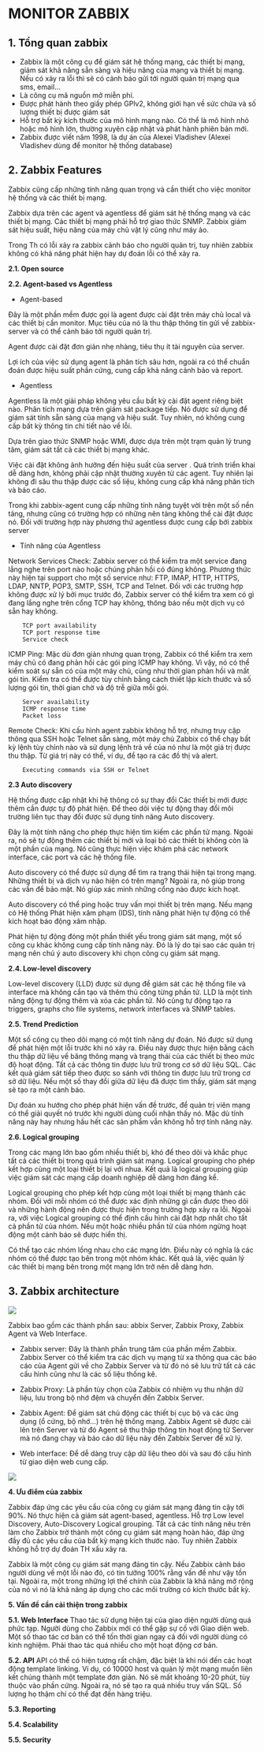 # MONITOR ZABBIX 
## 1. Tổng quan zabbix
+ Zabbix là một công cụ để  giám sát hệ thống mạng, các thiết bị mạng, giám sát khả năng sẵn sàng và hiệu năng của mạng và thiết bị mạng. Nếu có xảy ra lỗi thì sẽ có cảnh báo gửi tới người quản trị mạng qua sms, email...
+ Là công cụ mã nguồn mở miễn phí. 
+ Được phát hành theo giấy phép GPlv2, không giới hạn về sức chứa và số lượng thiết bị được giám sát
+ Hỗ trợ bất kỳ kích thước của mô hình mạng nào. Có thể là mô hình nhỏ hoặc mô hình lớn, thường xuyên cập nhật và phát hành phiên bản mới.
+ Zabbix được viết năm 1998, là dự án của Alexei Vladishev (Alexei Vladishev dùng để monitor hệ thống database)
## 2. Zabbix Features ## 

Zabbix cũng cấp những tính năng quan trọng và cần thiết cho việc monitor hệ thống và các thiết bị mạng.

Zabbix dựa trên các agent và agentless để giám sát hệ thống mạng và các thiết bị mạng. Các thiết bị mạng phải hỗ trợ giao thức SNMP. Zabbix giám sát hiệu suất, hiệu năng của máy chủ vật lý cũng như máy ảo.

Trong Th có lỗi xảy ra zabbix cảnh báo cho người quản trị, tuy nhiên zabbix không có khả năng phát hiện hay dự đoán lỗi có thể xảy ra.

**2.1. Open source**

**2.2. Agent-based vs Agentless**

* Agent-based

Đây là một phần mềm được gọi là agent được cài đặt trên máy chủ local và các thiết bị cần monitor. Mục tiêu của nó là thu thập thông tin gửi về zabbix-server và có thể cảnh báo tới người quản trị.

Agent được cài đặt đơn giản nhẹ nhàng, tiêu thụ ít tài nguyên của server.

Lợi ích của việc sử dụng agent là phân tích sâu hơn, ngoài ra có thể chuẩn đoán được hiệu suất phần cứng, cung cấp khả năng cảnh bảo và report.

*  Agentless

Agentless là một giải pháp không yêu cầu bất kỳ cài đặt agent riêng biệt nào. Phân tích mạng dựa trên giám sát package tiếp. Nó được sử dụng để giám sát tính sẵn sàng của mạng và hiệu suất. Tuy nhiên, nó không cung cấp bất kỳ thông tin chi tiết nào về lỗi.

Dựa trên giao thức SNMP hoặc WMI, được dựa trên một trạm quản lý trung tâm, giám sát tất cả các thiết bị mạng khác.


Việc cài đặt không ảnh hưởng đến hiệu suất của server . Quá trình triển khai dễ dàng hơn, không phải cập nhật thường xuyên từ các agent. Tuy nhiên lại không đi sâu thu thập được các số liệu, không cung cấp khả năng phân tích và báo cáo.

Trong khi zabbix-agent cung cấp những tính năng tuyệt vời trên một số nền tảng, nhưng cũng có trường hợp có những nên tảng không thể cài đặt được nó. Đối với trường hợp này phương thứ agentless được cung cấp bới zabbix server

- Tính năng của Agentless

Network Services Check: Zabbix server có thể kiểm tra một service đang lắng nghe trên port nào hoặc chúng phản hồi có đúng không. Phương thức này hiện tại support cho một số service như: FTP, IMAP, HTTP, HTTPS, LDAP, NNTP, POP3, SMTP, SSH, TCP and Telnet. Đối với các trường hợp không được xử lý bởi mục trước đó, Zabbix server có thể kiểm tra xem có gì đang lắng nghe trên cổng TCP hay không, thông báo nếu một dịch vụ có sẵn hay không.

        TCP port availability
        TCP port response time
        Service check
        
ICMP Ping:  Mặc dù đơn giản nhưng quan trọng, Zabbix có thể kiểm tra xem máy chủ có đang phản hồi các gói ping ICMP hay không. Vì vậy, nó có thể kiểm soát sự sẵn có của một máy chủ, cũng như thời gian phản hồi và mất gói tin.
Kiểm tra có thể được tùy chỉnh bằng cách thiết lập kích thước và số lượng gói tin, thời gian chờ và độ trễ giữa mỗi gói.

        Server availability
        ICMP response time
        Packet loss
Remote Check: Khi cấu hình agent zabbix không hỗ trợ, nhưng truy cập thông qua SSH hoặc Telnet sẵn sàng, một máy chủ Zabbix có thể chạy bất kỳ lệnh tùy chỉnh nào và sử dụng lệnh trả về của nó như là một giá trị được thu thập. Từ giá trị này có thể, ví dụ, để tạo ra các đồ thị và alert.

        Executing commands via SSH or Telnet


**2.3 Auto discovery**

Hệ thống được cập nhật khi hệ thông có sự thay đổi Các thiết bị mới được thêm cần được tự độ phát hiện. 
Để theo dõi việc tự động thay đổi môi trường liên tục thay đổi được sử dụng tính năng Auto discovery.

Đây là một tính năng cho phép thực hiện tìm kiếm các phần tử mạng. Ngoài ra, nó sẽ tự động thêm các thiết bị mới và loại bỏ các thiết bị không còn là một phần của mạng. Nó cũng thực hiện việc khám phá các network interface, các port và các hệ thống file.

Auto discovery có thể được sử dụng để tìm ra trạng thái hiện tại trong mạng. Những thiết bị và dịch vụ nào hiện có trên mạng? Ngoài ra, nó giúp trong các vấn đề bảo mật. Nó giúp xác minh những cổng nào được kích hoạt.

Auto discovery có thể ping hoặc truy vấn mọi thiết bị trên mạng. Nếu mạng có Hệ thống Phát hiện xâm phạm (IDS), tính năng phát hiện tự động có thể kích hoạt báo động xâm nhập.

Phát hiện tự động đóng một phần thiết yếu trong giám sát mạng, một số công cụ  khác không cung cấp tính năng này. Đó là lý do tại sao các quản trị mạng nên chú ý auto discovery khi chọn công cụ giám sát mạng.

**2.4. Low-level discovery**

 Low-level discovery (LLD) được sử dụng để giám sát các hệ thống file và interface mà không cần tạo và thêm thủ công từng phần tử. LLD là một tính năng động tự động thêm và xóa các phần tử. Nó cũng tự động tạo ra triggers, graphs cho file systems, network interfaces và SNMP tables.

**2.5. Trend Prediction**

Một số công cụ theo dõi mạng có một tính năng dự đoán. Nó được sử dụng để phát hiện một lỗi trước khi nó xảy ra. Điều này được thực hiện bằng cách thu thập dữ liệu về băng thông mạng và trạng thái của các thiết bị theo mức độ hoạt động. Tất cả các thông tin được lưu trữ trong cơ sở dữ liệu SQL. Các kết quả giám sát tiếp theo được so sánh với thông tin được lưu trữ trong cơ sở dữ liệu. Nếu một số thay đổi giữa dữ liệu đã được tìm thấy, giám sát mạng sẽ tạo ra một cảnh báo.

Dự đoán xu hướng cho phép phát hiện vấn đề trước, để quản trị viên mạng có thể giải quyết nó trước khi người dùng cuối nhận thấy nó. Mặc dù tính năng này hay nhưng hầu hết các sản phẩm vẫn không hỗ trợ tính năng này.

**2.6. Logical grouping**

Trong các mạng lớn bao gồm nhiều thiết bị, khó để theo dõi và khắc phục tất cả các thiết bị trong quá trình giám sát mạng. Logical grouping cho phép kết hợp cùng một loại thiết bị lại với nhua. Kết quả là logical grouping giúp việc giám sát các mạng cấp doanh nghiệp dễ dàng hơn đáng kể.

Logical grouping cho phép kết hợp cùng một loại thiết bị mạng thành các nhóm. Đối với mỗi nhóm có thể được xác định những gì cần được theo dõi và những hành động nên được thực hiện trong trường hợp xảy ra lỗi. Ngoài ra, với việc Logical grouping có thể định cấu hình cài đặt hợp nhất cho tất cả phần tử của nhóm. Nếu một hoặc nhiều phần tử của nhóm ngừng hoạt động một cảnh báo sẽ được hiển thị.

Có thể tạo các nhóm lồng nhau cho các mạng lớn. Điều này có nghĩa là các nhóm có thể được tạo bên trong một nhóm khác. Kết quả là, việc quản lý các thiết bị mạng bên trong một mạng lớn trở nên dễ dàng hơn.

## 3. Zabbix architecture ##

![](https://i.imgur.com/pJk3TPx.png)


Zabbix bao gồm các thành phần sau: abbix Server, Zabbix Proxy, Zabbix Agent
và Web Interface.

+ Zabbix server: Đây là thành phần trung tâm của phần mềm Zabbix. Zabbix Server có thể kiểm tra các dịch vụ mạng từ xa thông qua các báo cáo của Agent gửi về cho Zabbix Server và từ đó nó sẽ lưu trữ tất cả các cấu hình cũng như là các số liệu thống kê.


+ Zabbix Proxy: Là phần tùy chọn của Zabbix có nhiệm vụ thu nhận dữ liệu, lưu trong bộ nhớ đệm và chuyển đến Zabbix Server.


+ Zabbix Agent: Để giám sát chủ động các thiết bị cục bộ và các ứng dụng (ổ cứng, bộ nhớ…) trên hệ thống mạng. Zabbix Agent sẽ được cài lên trên Server và từ đó Agent sẽ thu thập thông tin hoạt động từ Server mà nó đang chạy và báo cáo dữ liệu này đến Zabbix Server để xử lý.


+ Web interface: Để dễ dàng truy cập dữ liệu theo dõi và sau đó cấu hình từ giao diện web cung cấp.


![](https://i.imgur.com/3Wz2NkO.png)

**4. Ưu điểm của zabbix**

Zabbix đáp ứng các yêu cầu của công cụ giám sát mạng đáng tin cậy tới 90%. Nó thực hiện cả giám sát agent-based, agentless. Hỗ trợ Low level Discovery, Auto-Discovery Logical grouping. Tất cả các tính năng nêu trên làm cho Zabbix trở thành một công cụ giám sát mạng hoàn hảo, đáp ứng đầy đủ các yêu cầu của bất kỳ mạng kích thước nào. Tuy nhiên Zabbix không hỗ trợ dự đoán TH xấu xảy ra.

Zabbix là một công cụ giám sát mạng đáng tin cậy. Nếu Zabbix cảnh báo người dùng về một lỗi nào đó, có tin tưởng 100% rằng vấn đề như vậy tồn tại. Ngoài ra, một trong những lợi thế chính của Zabbix là khả năng mở rộng của nó vì nó là khả năng áp dụng cho các môi trường có kích thước bất kỳ.


**5. Vấn đề cần cải thiện trong zabbix**

**5.1. Web Interface**
Thao tác sử dụng hiện tại của giao diện người dùng quá phức tạp. Người dùng cho Zabbix mới có thể gặp sự cố với Giao diện web. Một số thao tác cơ bản có thể tốn thời gian ngay cả đối với người dùng có kinh nghiệm. Phải thao tác quá nhiều cho một hoạt động cơ bản.

**5.2. API**
API có thể có hiện tượng rất chậm, đặc biệt là khi nói đến các hoạt động template linking. Ví dụ, có 10000 host và quản lý một mạng muốn liên kết chúng thành một template đơn giản. Nó sẽ mất khoảng 10-20 phút, tùy thuộc vào phần cứng. Ngoài ra, nó sẽ tạo ra quá nhiều truy vấn SQL. Số lượng họ thậm chí có thể đạt đến hàng triệu.

**5.3. Reporting**

**5.4. Scalability**

**5.5. Security**
